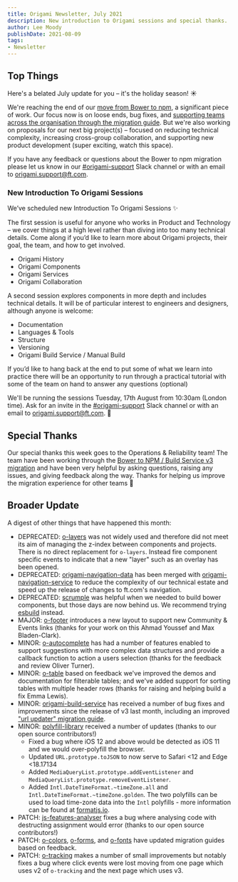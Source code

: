 ```yaml
---
title: Origami Newsletter, July 2021
description: New introduction to Origami sessions and special thanks.
author: Lee Moody
publishDate: 2021-08-09
tags:
- Newsletter
---
```



## Top Things

Here's a belated July update for you – it's the holiday season! ☀️

We're reaching the end of our [move from Bower to npm](https://origami.ft.com/blog/2021/01/18/deprecating-bower-and-origami-via-npm/), a significant piece of work. Our focus now is on loose ends, bug fixes, and [supporting teams across the organisation through the migration guide](https://origami.ft.com/blog/2021/07/01/origami-on-npm-and-how-to-migrate/). But we're also working on proposals for our next big project(s) – focused on reducing technical complexity, increasing cross-group collaboration, and supporting new product development (super exciting, watch this space).

If you have any feedback or questions about the Bower to npm migration please let us know in our [#origami-support](https://financialtimes.slack.com/messages/origami-support) Slack channel or with an email to origami.support@ft.com.

### New Introduction To Origami Sessions

We’ve scheduled new Introduction To Origami Sessions ✨

The first session is useful for anyone who works in Product and Technology – we cover things at a high level rather than diving into too many technical details. Come along if you’d like to learn more about Origami projects, their goal, the team, and how to get involved.

- Origami History
- Origami Components
- Origami Services
- Origami Collaboration

A second session explores components in more depth and includes technical details. It will be of particular interest to engineers and designers, although anyone is welcome:

- Documentation
- Languages & Tools
- Structure
- Versioning
- Origami Build Service / Manual Build

If you’d like to hang back at the end to put some of what we learn into practice there will be an opportunity to run through a practical tutorial with some of the team on hand to answer any questions (optional)

We'll be running the sessions Tuesday, 17th August from 10:30am (London time). Ask for an invite in the [#origami-support](https://financialtimes.slack.com/messages/origami-support) Slack channel or with an email to origami.support@ft.com. 🙌

## Special Thanks

Our special thanks this week goes to the Operations & Reliability team! The team have been working through the [Bower to NPM / Build Service v3 migration](https://origami.ft.com/blog/2021/07/01/origami-on-npm-and-how-to-migrate/) and have been very helpful by asking questions, raising any issues, and giving feedback along the way. Thanks for helping us improve the migration experience for other teams 🎉

## Broader Update

A digest of other things that have happened this month:

- DEPRECATED: [o-layers](https://github.com/Financial-Times/o-layers) was not widely used and therefore did not meet its aim of managing the z-index between components and projects. There is no direct replacement for `o-layers`. Instead fire component specific events to indicate that a new "layer" such as an overlay has been opened.
- DEPRECATED: [origami-navigation-data](https://github.com/Financial-Times/origami-navigation-data) has been merged with [origami-navigation-service](https://github.com/Financial-Times/origami-navigation-service) to reduce the complexity of our technical estate and speed up the release of changes to ft.com's navigation.
- DEPRECATED: [scrumple](https://github.com/Financial-Times/scrumple) was helpful when we needed to build bower components, but those days are now behind us. We recommend trying [esbuild](https://esbuild.github.io/) instead.
- MAJOR: [o-footer](https://github.com/Financial-Times/o-footer) introduces a new layout to support new Community & Events links (thanks for your work on this Ahmad Youssef and Max Bladen-Clark).
- MINOR: [o-autocomplete](https://github.com/Financial-Times/o-autocomplete) has had a number of features enabled to support suggestions with more complex data structures and provide a callback function to action a users selection (thanks for the feedback and review Oliver Turner).
- MINOR: [o-table](https://github.com/Financial-Times/o-table) based on feedback we've improved the demos and documentation for filterable tables; and we've added support for sorting tables with multiple header rows (thanks for raising and helping build a fix Emma Lewis).
- MINOR: [origami-build-service](https://github.com/Financial-Times/origami-build-service) has received a number of bug fixes and improvements since the release of v3 last month, including an improved ["url updater" migration guide](https://www.ft.com/__origami/service/build/url-updater).
- MINOR: [polyfill-library](https://github.com/Financial-Times/polyfill-library) received a number of updates (thanks to our open source contributors!)
    - Fixed a bug where iOS 12 and above would be detected as iOS 11 and we would over-polyfill the browser.
    - Updated `URL.prototype.toJSON` to now serve to Safari <12 and Edge <18.17134
    - Added `MediaQueryList.prototype.addEventListener` and `MediaQueryList.prototype.removeEventListener`.
    - Added `Intl.DateTimeFormat.~timeZone.all` and `Intl.DateTimeFormat.~timeZone.golden`. The two polyfills can be used to load time-zone data into the `Intl` polyfills - more information can be found at [formatjs.io](https://formatjs.io/).
- PATCH: [js-features-analyser](https://github.com/Financial-Times/js-features-analyser) fixes a bug where analysing code with destructing assignment would error (thanks to our open source contributors!)
- PATCH: [o-colors](https://github.com/Financial-Times/o-colors), [o-forms](https://github.com/Financial-Times/o-forms), and [o-fonts](https://github.com/Financial-Times/o-fonts) have updated migration guides based on feedback.
- PATCH: [o-tracking](https://github.com/Financial-Times/o-tracking) makes a number of small improvements but notably fixes a bug where click events were lost moving from one page which uses v2 of `o-tracking` and the next page which uses v3.

